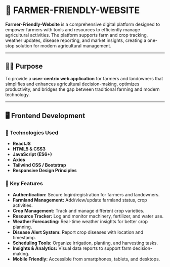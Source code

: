 # 🌾 FARMER-FRIENDLY-WEBSITE

**Farmer-Friendly-Website** is a comprehensive digital platform designed to empower farmers with tools and resources to efficiently manage agricultural activities. The platform supports farm and crop tracking, weather updates, disease reporting, and market insights, creating a one-stop solution for modern agricultural management.

---

## 🧑‍🌾 Purpose

To provide a **user-centric web application** for farmers and landowners that simplifies and enhances agricultural decision-making, optimizes productivity, and bridges the gap between traditional farming and modern technology.

---

## 🖥️ Frontend Development

### 🔧 Technologies Used

- **ReactJS**
- **HTML5 & CSS3**
- **JavaScript (ES6+)**
- **Axios**
- **Tailwind CSS / Bootstrap**
- **Responsive Design Principles**

### 🚜 Key Features

- **Authentication:** Secure login/registration for farmers and landowners.
- **Farmland Management:** Add/view/update farmland status, crop activities.
- **Crop Management:** Track and manage different crop varieties.
- **Resource Tracker:** Log and monitor machinery, fertilizer, and water use.
- **Weather Forecasting:** Real-time weather insights for better crop planning.
- **Disease Alert System:** Report crop diseases with location and timestamp.
- **Scheduling Tools:** Organize irrigation, planting, and harvesting tasks.
- **Insights & Analytics:** Visual data reports to support farm decision-making.
- **Mobile Friendly:** Accessible from smartphones, tablets, and desktops.
